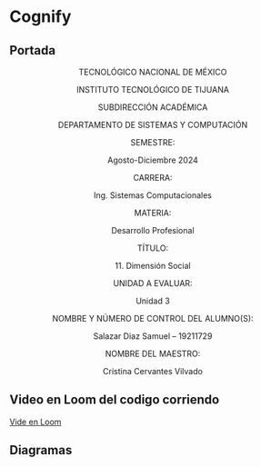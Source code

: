 # Cognify
## Portada

<p style="text-align:center"> TECNOLÓGICO​ ​NACIONAL​ ​DE​ ​MÉXICO</p>
<p style="text-align:center;">INSTITUTO TECNOLÓGICO DE TIJUANA</p>

<p style="text-align:center;">SUBDIRECCIÓN ACADÉMICA</p>
<p style="text-align:center;">DEPARTAMENTO DE SISTEMAS Y COMPUTACIÓN</p>

<p style="text-align:center;">SEMESTRE: </p>
<p style="text-align:center;">Agosto-Diciembre 2024</p>

<p style="text-align:center;">CARRERA: </p>
<p style="text-align:center;">Ing. Sistemas Computacionales</p>

<p style="text-align:center;">MATERIA:</p>
<p style="text-align:center;">Desarrollo Profesional</p>

<p style="text-align:center;">TÍTULO:​</p>
<p style="text-align:center;">11. Dimensión Social</p>

<p style="text-align:center;">UNIDAD A EVALUAR:</p>
<p style="text-align:center;">Unidad 3</p>

<p style="text-align:center;">NOMBRE Y NÚMERO DE CONTROL DEL ALUMNO(S):</p>
<p style="text-align:center;">Salazar Diaz Samuel – 19211729</p>


<p style="text-align:center;">NOMBRE DEL MAESTRO:</p>
<p style="text-align:center;">Cristina Cervantes Vilvado </p>


## Video en Loom del codigo corriendo
[Vide en Loom](https://www.loom.com/share/0c9f0b0d7b0a4727a63c9140b2309dbd?sid=74f1b3c0-9050-4cdb-b487-df5137e09b71)

## Diagramas
